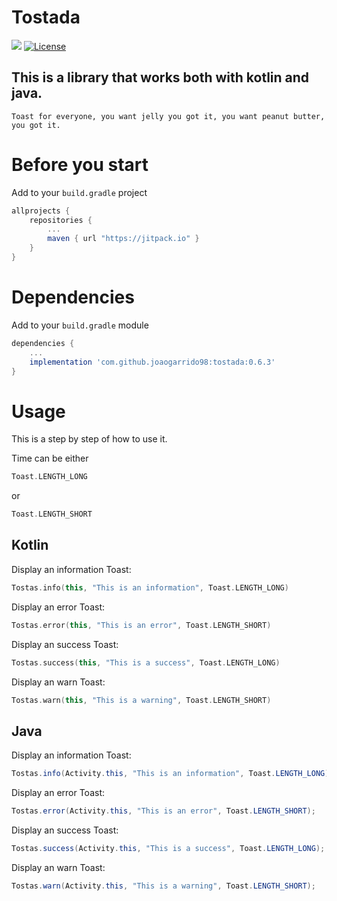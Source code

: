 # Tostada
[![](https://jitpack.io/v/joaogarrido98/tostada.svg)](https://jitpack.io/#joaogarrido98/tostada)
[![License](https://img.shields.io/badge/License-Apache%202.0-blue.svg)](https://opensource.org/licenses/Apache-2.0)

## This is a library that works both with kotlin and java. 
`Toast for everyone, you want jelly you got it, you want peanut butter, you got it.`

# Before you start

Add to your `build.gradle` project

```gradle
allprojects {
	repositories {
		...
		maven { url "https://jitpack.io" }
	}
}
```

# Dependencies
Add to your `build.gradle` module
```gradle
dependencies {
	...
	implementation 'com.github.joaogarrido98:tostada:0.6.3'
}
```

# Usage
This is a step by step of how to use it.

Time can be either
```kotlin 
Toast.LENGTH_LONG
```
or
```kotlin
Toast.LENGTH_SHORT
```
## Kotlin

Display an information Toast:
```kotlin
Tostas.info(this, "This is an information", Toast.LENGTH_LONG)
```

Display an error Toast:
```kotlin
Tostas.error(this, "This is an error", Toast.LENGTH_SHORT)
```

Display an success Toast:
```kotlin
Tostas.success(this, "This is a success", Toast.LENGTH_LONG)
```

Display an warn Toast:
```kotlin
Tostas.warn(this, "This is a warning", Toast.LENGTH_SHORT)
```

## Java

Display an information Toast:
```java
Tostas.info(Activity.this, "This is an information", Toast.LENGTH_LONG);
```

Display an error Toast:
```java
Tostas.error(Activity.this, "This is an error", Toast.LENGTH_SHORT);
```

Display an success Toast:
```Java
Tostas.success(Activity.this, "This is a success", Toast.LENGTH_LONG);
```

Display an warn Toast:
```java
Tostas.warn(Activity.this, "This is a warning", Toast.LENGTH_SHORT);
```
